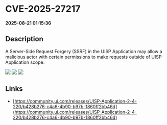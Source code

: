 # CVE-2025-27217

**2025-08-21 01:15:36**

## Description
A Server-Side Request Forgery (SSRF) in the UISP Application may allow a malicious actor with certain permissions to make requests outside of UISP Application scope.

![](https://img.shields.io/static/v1?label=Score&message=9.1&color=red)
![](https://img.shields.io/static/v1?label=Severity&message=CRITICAL&color=red)
![](https://img.shields.io/static/v1?label=CWE&message=SSRF&color=green)

## Links
- [https://community.ui.com/releases/UISP-Application-2-4-220/b428b276-c4a6-4b90-b97b-1860ff2bb46d](https://community.ui.com/releases/UISP-Application-2-4-220/b428b276-c4a6-4b90-b97b-1860ff2bb46d)
